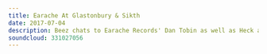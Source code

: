 ```yaml
---
title: Earache At Glastonbury & Sikth
date: 2017-07-04
description: Beez chats to Earache Records' Dan Tobin as well as Heck and Hacktivist as metal took a much warranted stride onto the bill at this year's Glastonbury festival and Stephen Hill checks in with Sikth's Dan Weller to have a chat about the band's new album,The Future In Whose Eyes?, and their place in the Tech Metal hall of fame.
soundcloud: 331027056
---
```

